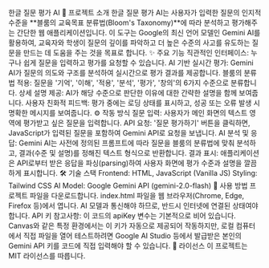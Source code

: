 한글 질문 평가 AI
📖 프로젝트 소개
한글 질문 평가 AI는 사용자가 입력한 질문의 인지적 수준을 **블룸의 교육목표 분류법(Bloom's Taxonomy)**에 따라 분석하고 평가해주는 간단한 웹 애플리케이션입니다.
이 도구는 Google의 최신 언어 모델인 Gemini AI를 활용하여, 교육자와 학생이 질문의 깊이를 파악하고 더 높은 수준의 사고를 유도하는 질문을 만드는 데 도움을 주는 것을 목표로 합니다.
✨ 주요 기능
직관적인 인터페이스: 누구나 쉽게 질문을 입력하고 평가를 요청할 수 있습니다.
AI 기반 실시간 평가: Gemini AI가 질문의 의도와 구조를 분석하여 실시간으로 평가 결과를 제공합니다.
블룸의 분류법 적용: 질문을 '기억', '이해', '적용', '분석', '평가', '창의'의 6가지 수준으로 분류합니다.
상세 설명 제공: AI가 해당 수준으로 판단한 이유에 대한 간략한 설명을 함께 보여줍니다.
사용자 친화적 피드백: 평가 중에는 로딩 상태를 표시하고, 성공 또는 오류 발생 시 명확한 메시지를 보여줍니다.
⚙️ 작동 방식
질문 입력: 사용자가 메인 화면의 텍스트 영역에 평가받고 싶은 질문을 입력합니다.
API 요청: '질문 평가하기' 버튼을 클릭하면, JavaScript가 입력된 질문을 포함하여 Gemini API로 요청을 보냅니다.
AI 분석 및 응답: Gemini AI는 사전에 정의된 프롬프트에 따라 질문을 블룸의 분류법에 맞춰 분석하고, 결과(수준 및 설명)를 정해진 텍스트 형식으로 반환합니다.
결과 표시: 애플리케이션은 API로부터 받은 응답을 파싱(parsing)하여 사용자 화면에 평가 수준과 설명을 깔끔하게 표시합니다.
🛠️ 기술 스택
Frontend: HTML, JavaScript (Vanilla JS)
Styling: Tailwind CSS
AI Model: Google Gemini API (gemini-2.0-flash)
🚀 사용 방법
프로젝트 파일을 다운로드합니다.
index.html 파일을 웹 브라우저(Chrome, Edge, Firefox 등)에서 엽니다.
AI 모델과 통신해야 하므로, 반드시 인터넷에 연결된 상태여야 합니다.
API 키 참고사항: 이 코드의 apiKey 변수는 기본적으로 비어 있습니다. Canvas와 같은 특정 환경에서는 이 키가 자동으로 제공되어 작동하지만, 로컬 컴퓨터에서 직접 파일을 열어 테스트하려면 Google AI Studio 등에서 발급받은 본인의 Gemini API 키를 코드에 직접 입력해야 할 수 있습니다.
📄 라이선스
이 프로젝트는 MIT 라이선스를 따릅니다.

